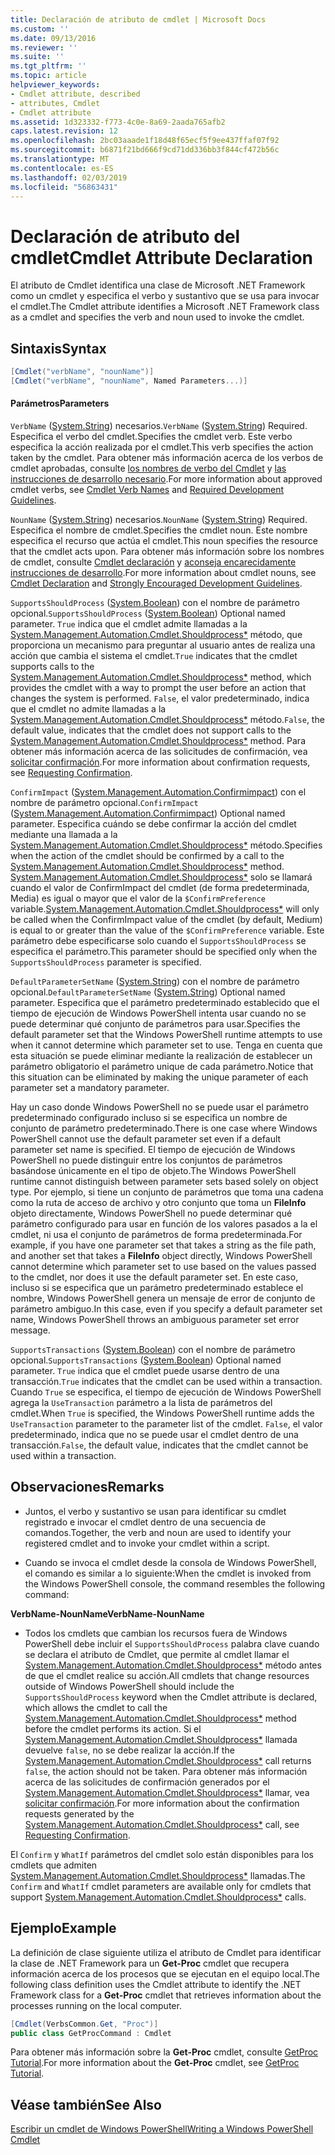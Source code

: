```yaml
---
title: Declaración de atributo de cmdlet | Microsoft Docs
ms.custom: ''
ms.date: 09/13/2016
ms.reviewer: ''
ms.suite: ''
ms.tgt_pltfrm: ''
ms.topic: article
helpviewer_keywords:
- Cmdlet attribute, described
- attributes, Cmdlet
- Cmdlet attribute
ms.assetid: 1d323332-f773-4c0e-8a69-2aada765afb2
caps.latest.revision: 12
ms.openlocfilehash: 2bc03aaade1f18d48f65ecf5f9ee437ffaf07f92
ms.sourcegitcommit: b6871f21bd666f9cd71dd336bb3f844cf472b56c
ms.translationtype: MT
ms.contentlocale: es-ES
ms.lasthandoff: 02/03/2019
ms.locfileid: "56863431"
---
```

# <a name="cmdlet-attribute-declaration"></a><span data-ttu-id="1ab28-102">Declaración de atributo del cmdlet</span><span class="sxs-lookup"><span data-stu-id="1ab28-102">Cmdlet Attribute Declaration</span></span>

<span data-ttu-id="1ab28-103">El atributo de Cmdlet identifica una clase de Microsoft .NET Framework como un cmdlet y especifica el verbo y sustantivo que se usa para invocar el cmdlet.</span><span class="sxs-lookup"><span data-stu-id="1ab28-103">The Cmdlet attribute identifies a Microsoft .NET Framework class as a cmdlet and specifies the verb and noun used to invoke the cmdlet.</span></span>

## <a name="syntax"></a><span data-ttu-id="1ab28-104">Sintaxis</span><span class="sxs-lookup"><span data-stu-id="1ab28-104">Syntax</span></span>

```csharp
[Cmdlet("verbName", "nounName")]
[Cmdlet("verbName", "nounName", Named Parameters...)]
```

#### <a name="parameters"></a><span data-ttu-id="1ab28-105">Parámetros</span><span class="sxs-lookup"><span data-stu-id="1ab28-105">Parameters</span></span>

<span data-ttu-id="1ab28-106">`VerbName` ([System.String](/dotnet/api/System.String)) necesarios.</span><span class="sxs-lookup"><span data-stu-id="1ab28-106">`VerbName` ([System.String](/dotnet/api/System.String)) Required.</span></span> <span data-ttu-id="1ab28-107">Especifica el verbo del cmdlet.</span><span class="sxs-lookup"><span data-stu-id="1ab28-107">Specifies the cmdlet verb.</span></span> <span data-ttu-id="1ab28-108">Este verbo especifica la acción realizada por el cmdlet.</span><span class="sxs-lookup"><span data-stu-id="1ab28-108">This verb specifies the action taken by the cmdlet.</span></span> <span data-ttu-id="1ab28-109">Para obtener más información acerca de los verbos de cmdlet aprobadas, consulte [los nombres de verbo del Cmdlet](./approved-verbs-for-windows-powershell-commands.md) y [las instrucciones de desarrollo necesario](./required-development-guidelines.md).</span><span class="sxs-lookup"><span data-stu-id="1ab28-109">For more information about approved cmdlet verbs, see [Cmdlet Verb Names](./approved-verbs-for-windows-powershell-commands.md) and [Required Development Guidelines](./required-development-guidelines.md).</span></span>

<span data-ttu-id="1ab28-110">`NounName` ([System.String](/dotnet/api/System.String)) necesarios.</span><span class="sxs-lookup"><span data-stu-id="1ab28-110">`NounName` ([System.String](/dotnet/api/System.String)) Required.</span></span> <span data-ttu-id="1ab28-111">Especifica el nombre de cmdlet.</span><span class="sxs-lookup"><span data-stu-id="1ab28-111">Specifies the cmdlet noun.</span></span> <span data-ttu-id="1ab28-112">Este nombre especifica el recurso que actúa el cmdlet.</span><span class="sxs-lookup"><span data-stu-id="1ab28-112">This noun specifies the resource that the cmdlet acts upon.</span></span> <span data-ttu-id="1ab28-113">Para obtener más información sobre los nombres de cmdlet, consulte [Cmdlet declaración](./cmdlet-class-declaration.md) y [aconseja encarecidamente instrucciones de desarrollo](./strongly-encouraged-development-guidelines.md).</span><span class="sxs-lookup"><span data-stu-id="1ab28-113">For more information about cmdlet nouns, see [Cmdlet Declaration](./cmdlet-class-declaration.md) and [Strongly Encouraged Development Guidelines](./strongly-encouraged-development-guidelines.md).</span></span>

<span data-ttu-id="1ab28-114">`SupportsShouldProcess` ([System.Boolean](/dotnet/api/System.Boolean)) con el nombre de parámetro opcional.</span><span class="sxs-lookup"><span data-stu-id="1ab28-114">`SupportsShouldProcess` ([System.Boolean](/dotnet/api/System.Boolean)) Optional named parameter.</span></span> <span data-ttu-id="1ab28-115">`True` indica que el cmdlet admite llamadas a la [System.Management.Automation.Cmdlet.Shouldprocess\*](/dotnet/api/System.Management.Automation.Cmdlet.ShouldProcess) método, que proporciona un mecanismo para preguntar al usuario antes de realiza una acción que cambia el sistema el cmdlet.</span><span class="sxs-lookup"><span data-stu-id="1ab28-115">`True` indicates that the cmdlet supports calls to the [System.Management.Automation.Cmdlet.Shouldprocess\*](/dotnet/api/System.Management.Automation.Cmdlet.ShouldProcess) method, which provides the cmdlet with a way to prompt the user before an action that changes the system is performed.</span></span> <span data-ttu-id="1ab28-116">`False`, el valor predeterminado, indica que el cmdlet no admite llamadas a la [System.Management.Automation.Cmdlet.Shouldprocess\*](/dotnet/api/System.Management.Automation.Cmdlet.ShouldProcess) método.</span><span class="sxs-lookup"><span data-stu-id="1ab28-116">`False`, the default value, indicates that the cmdlet does not support calls to the [System.Management.Automation.Cmdlet.Shouldprocess\*](/dotnet/api/System.Management.Automation.Cmdlet.ShouldProcess) method.</span></span> <span data-ttu-id="1ab28-117">Para obtener más información acerca de las solicitudes de confirmación, vea [solicitar confirmación](./requesting-confirmation-from-cmdlets.md).</span><span class="sxs-lookup"><span data-stu-id="1ab28-117">For more information about confirmation requests, see [Requesting Confirmation](./requesting-confirmation-from-cmdlets.md).</span></span>

<span data-ttu-id="1ab28-118">`ConfirmImpact` ([System.Management.Automation.Confirmimpact](/dotnet/api/System.Management.Automation.ConfirmImpact)) con el nombre de parámetro opcional.</span><span class="sxs-lookup"><span data-stu-id="1ab28-118">`ConfirmImpact` ([System.Management.Automation.Confirmimpact](/dotnet/api/System.Management.Automation.ConfirmImpact)) Optional named parameter.</span></span> <span data-ttu-id="1ab28-119">Especifica cuándo se debe confirmar la acción del cmdlet mediante una llamada a la [System.Management.Automation.Cmdlet.Shouldprocess\*](/dotnet/api/System.Management.Automation.Cmdlet.ShouldProcess) método.</span><span class="sxs-lookup"><span data-stu-id="1ab28-119">Specifies when the action of the cmdlet should be confirmed by a call to the [System.Management.Automation.Cmdlet.Shouldprocess\*](/dotnet/api/System.Management.Automation.Cmdlet.ShouldProcess) method.</span></span> <span data-ttu-id="1ab28-120">[System.Management.Automation.Cmdlet.Shouldprocess\*](/dotnet/api/System.Management.Automation.Cmdlet.ShouldProcess) solo se llamará cuando el valor de ConfirmImpact del cmdlet (de forma predeterminada, Media) es igual o mayor que el valor de la `$ConfirmPreference` variable.</span><span class="sxs-lookup"><span data-stu-id="1ab28-120">[System.Management.Automation.Cmdlet.Shouldprocess\*](/dotnet/api/System.Management.Automation.Cmdlet.ShouldProcess) will only be called when the ConfirmImpact value of the cmdlet (by default, Medium) is equal to or greater than the value of the `$ConfirmPreference` variable.</span></span> <span data-ttu-id="1ab28-121">Este parámetro debe especificarse solo cuando el `SupportsShouldProcess` se especifica el parámetro.</span><span class="sxs-lookup"><span data-stu-id="1ab28-121">This parameter should be specified only when the `SupportsShouldProcess` parameter is specified.</span></span>

<span data-ttu-id="1ab28-122">`DefaultParameterSetName` ([System.String](/dotnet/api/System.String)) con el nombre de parámetro opcional.</span><span class="sxs-lookup"><span data-stu-id="1ab28-122">`DefaultParameterSetName` ([System.String](/dotnet/api/System.String)) Optional named parameter.</span></span> <span data-ttu-id="1ab28-123">Especifica que el parámetro predeterminado establecido que el tiempo de ejecución de Windows PowerShell intenta usar cuando no se puede determinar qué conjunto de parámetros para usar.</span><span class="sxs-lookup"><span data-stu-id="1ab28-123">Specifies the default parameter set that the Windows PowerShell runtime attempts to use when it cannot determine which parameter set to use.</span></span> <span data-ttu-id="1ab28-124">Tenga en cuenta que esta situación se puede eliminar mediante la realización de establecer un parámetro obligatorio el parámetro unique de cada parámetro.</span><span class="sxs-lookup"><span data-stu-id="1ab28-124">Notice that this situation can be eliminated by making the unique parameter of each parameter set a mandatory parameter.</span></span>

<span data-ttu-id="1ab28-125">Hay un caso donde Windows PowerShell no se puede usar el parámetro predeterminado configurado incluso si se especifica un nombre de conjunto de parámetro predeterminado.</span><span class="sxs-lookup"><span data-stu-id="1ab28-125">There is one case where Windows PowerShell cannot use the default parameter set even if a default parameter set name is specified.</span></span> <span data-ttu-id="1ab28-126">El tiempo de ejecución de Windows PowerShell no puede distinguir entre los conjuntos de parámetros basándose únicamente en el tipo de objeto.</span><span class="sxs-lookup"><span data-stu-id="1ab28-126">The Windows PowerShell runtime cannot distinguish between parameter sets based solely on object type.</span></span> <span data-ttu-id="1ab28-127">Por ejemplo, si tiene un conjunto de parámetros que toma una cadena como la ruta de acceso de archivo y otro conjunto que toma un **FileInfo** objeto directamente, Windows PowerShell no puede determinar qué parámetro configurado para usar en función de los valores pasados a la el cmdlet, ni usa el conjunto de parámetros de forma predeterminada.</span><span class="sxs-lookup"><span data-stu-id="1ab28-127">For example, if you have one parameter set that takes a string as the file path, and another set that takes a **FileInfo** object directly, Windows PowerShell cannot determine which parameter set to use based on the values passed to the cmdlet, nor does it use the default parameter set.</span></span> <span data-ttu-id="1ab28-128">En este caso, incluso si se especifica que un parámetro predeterminado establece el nombre, Windows PowerShell genera un mensaje de error de conjunto de parámetro ambiguo.</span><span class="sxs-lookup"><span data-stu-id="1ab28-128">In this case, even if you specify a default parameter set name, Windows PowerShell throws an ambiguous parameter set error message.</span></span>

<span data-ttu-id="1ab28-129">`SupportsTransactions` ([System.Boolean](/dotnet/api/System.Boolean)) con el nombre de parámetro opcional.</span><span class="sxs-lookup"><span data-stu-id="1ab28-129">`SupportsTransactions` ([System.Boolean](/dotnet/api/System.Boolean)) Optional named parameter.</span></span> <span data-ttu-id="1ab28-130">`True` indica que el cmdlet puede usarse dentro de una transacción.</span><span class="sxs-lookup"><span data-stu-id="1ab28-130">`True` indicates that the cmdlet can be used within a transaction.</span></span> <span data-ttu-id="1ab28-131">Cuando `True` se especifica, el tiempo de ejecución de Windows PowerShell agrega la `UseTransaction` parámetro a la lista de parámetros del cmdlet.</span><span class="sxs-lookup"><span data-stu-id="1ab28-131">When `True` is specified, the Windows PowerShell runtime adds the `UseTransaction` parameter to the parameter list of the cmdlet.</span></span> <span data-ttu-id="1ab28-132">`False`, el valor predeterminado, indica que no se puede usar el cmdlet dentro de una transacción.</span><span class="sxs-lookup"><span data-stu-id="1ab28-132">`False`, the default value, indicates that the cmdlet cannot be used within a transaction.</span></span>

## <a name="remarks"></a><span data-ttu-id="1ab28-133">Observaciones</span><span class="sxs-lookup"><span data-stu-id="1ab28-133">Remarks</span></span>

- <span data-ttu-id="1ab28-134">Juntos, el verbo y sustantivo se usan para identificar su cmdlet registrado e invocar el cmdlet dentro de una secuencia de comandos.</span><span class="sxs-lookup"><span data-stu-id="1ab28-134">Together, the verb and noun are used to identify your registered cmdlet and to invoke your cmdlet within a script.</span></span>

- <span data-ttu-id="1ab28-135">Cuando se invoca el cmdlet desde la consola de Windows PowerShell, el comando es similar a lo siguiente:</span><span class="sxs-lookup"><span data-stu-id="1ab28-135">When the cmdlet is invoked from the Windows PowerShell console, the command resembles the following command:</span></span>

<span data-ttu-id="1ab28-136">**VerbName-NounName**</span><span class="sxs-lookup"><span data-stu-id="1ab28-136">**VerbName-NounName**</span></span>

- <span data-ttu-id="1ab28-137">Todos los cmdlets que cambian los recursos fuera de Windows PowerShell debe incluir el `SupportsShouldProcess` palabra clave cuando se declara el atributo de Cmdlet, que permite al cmdlet llamar el [System.Management.Automation.Cmdlet.Shouldprocess\*](/dotnet/api/System.Management.Automation.Cmdlet.ShouldProcess) método antes de que el cmdlet realice su acción.</span><span class="sxs-lookup"><span data-stu-id="1ab28-137">All cmdlets that change resources outside of Windows PowerShell should include the `SupportsShouldProcess` keyword when the Cmdlet attribute is declared, which allows the cmdlet to call the [System.Management.Automation.Cmdlet.Shouldprocess\*](/dotnet/api/System.Management.Automation.Cmdlet.ShouldProcess) method before the cmdlet performs its action.</span></span> <span data-ttu-id="1ab28-138">Si el [System.Management.Automation.Cmdlet.Shouldprocess\*](/dotnet/api/System.Management.Automation.Cmdlet.ShouldProcess) llamada devuelve `false`, no se debe realizar la acción.</span><span class="sxs-lookup"><span data-stu-id="1ab28-138">If the [System.Management.Automation.Cmdlet.Shouldprocess\*](/dotnet/api/System.Management.Automation.Cmdlet.ShouldProcess) call returns `false`, the action should not be taken.</span></span> <span data-ttu-id="1ab28-139">Para obtener más información acerca de las solicitudes de confirmación generados por el [System.Management.Automation.Cmdlet.Shouldprocess\*](/dotnet/api/System.Management.Automation.Cmdlet.ShouldProcess) llamar, vea [solicitar confirmación](./requesting-confirmation-from-cmdlets.md).</span><span class="sxs-lookup"><span data-stu-id="1ab28-139">For more information about the confirmation requests generated by the [System.Management.Automation.Cmdlet.Shouldprocess\*](/dotnet/api/System.Management.Automation.Cmdlet.ShouldProcess) call, see [Requesting Confirmation](./requesting-confirmation-from-cmdlets.md).</span></span>

<span data-ttu-id="1ab28-140">El `Confirm` y `WhatIf` parámetros del cmdlet solo están disponibles para los cmdlets que admiten [System.Management.Automation.Cmdlet.Shouldprocess\*](/dotnet/api/System.Management.Automation.Cmdlet.ShouldProcess) llamadas.</span><span class="sxs-lookup"><span data-stu-id="1ab28-140">The `Confirm` and `WhatIf` cmdlet parameters are available only for cmdlets that support [System.Management.Automation.Cmdlet.Shouldprocess\*](/dotnet/api/System.Management.Automation.Cmdlet.ShouldProcess) calls.</span></span>

## <a name="example"></a><span data-ttu-id="1ab28-141">Ejemplo</span><span class="sxs-lookup"><span data-stu-id="1ab28-141">Example</span></span>

<span data-ttu-id="1ab28-142">La definición de clase siguiente utiliza el atributo de Cmdlet para identificar la clase de .NET Framework para un **Get-Proc** cmdlet que recupera información acerca de los procesos que se ejecutan en el equipo local.</span><span class="sxs-lookup"><span data-stu-id="1ab28-142">The following class definition uses the Cmdlet attribute to identify the .NET Framework class for a **Get-Proc** cmdlet that retrieves information about the processes running on the local computer.</span></span>

```csharp
[Cmdlet(VerbsCommon.Get, "Proc")]
public class GetProcCommand : Cmdlet
```

<span data-ttu-id="1ab28-143">Para obtener más información sobre la **Get-Proc** cmdlet, consulte [GetProc Tutorial](./getproc-tutorial.md).</span><span class="sxs-lookup"><span data-stu-id="1ab28-143">For more information about the **Get-Proc** cmdlet, see [GetProc Tutorial](./getproc-tutorial.md).</span></span>

## <a name="see-also"></a><span data-ttu-id="1ab28-144">Véase también</span><span class="sxs-lookup"><span data-stu-id="1ab28-144">See Also</span></span>

[<span data-ttu-id="1ab28-145">Escribir un cmdlet de Windows PowerShell</span><span class="sxs-lookup"><span data-stu-id="1ab28-145">Writing a Windows PowerShell Cmdlet</span></span>](./writing-a-windows-powershell-cmdlet.md)
